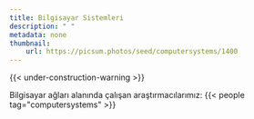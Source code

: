 ```yaml
---
title: Bilgisayar Sistemleri
description: " "
metadata: none
thumbnail: 
    url: https://picsum.photos/seed/computersystems/1400
---
```


{{< under-construction-warning >}}

Bilgisayar ağları alanında çalışan araştırmacılarımız:
{{< people tag="computersystems" >}}
